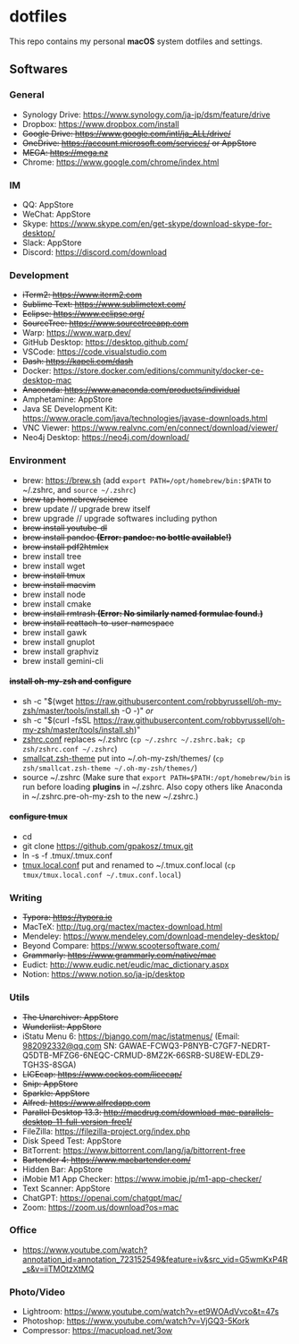 # dotfiles
This repo contains my personal **macOS** system dotfiles and settings. 
## Softwares
### General
* Synology Drive: https://www.synology.com/ja-jp/dsm/feature/drive
* Dropbox: https://www.dropbox.com/install
* ~~Google Drive: https://www.google.com/intl/ja_ALL/drive/~~
* ~~OneDrive: https://account.microsoft.com/services/ or AppStore~~
* ~~MEGA: https://mega.nz~~
* Chrome: https://www.google.com/chrome/index.html
### IM
* QQ: AppStore
* WeChat: AppStore
* Skype: https://www.skype.com/en/get-skype/download-skype-for-desktop/
* Slack: AppStore
* Discord: https://discord.com/download
### Development
* ~~iTerm2: https://www.iterm2.com~~
* ~~Sublime Text: https://www.sublimetext.com/~~
* ~~Eclipse: https://www.eclipse.org/~~
* ~~SourceTree: https://www.sourcetreeapp.com~~
* Warp: https://www.warp.dev/
* GitHub Desktop: https://desktop.github.com/
* VSCode: https://code.visualstudio.com
* ~~Dash: https://kapeli.com/dash~~
* Docker: https://store.docker.com/editions/community/docker-ce-desktop-mac
* ~~Anaconda: https://www.anaconda.com/products/individual~~
* Amphetamine: AppStore
* Java SE Development Kit: https://www.oracle.com/java/technologies/javase-downloads.html
* VNC Viewer: https://www.realvnc.com/en/connect/download/viewer/
* Neo4j Desktop: https://neo4j.com/download/
### Environment
* brew: https://brew.sh (add `export PATH=/opt/homebrew/bin:$PATH` to ~/.zshrc, and `source ~/.zshrc`)
* ~~brew tap homebrew/science~~
* brew update // upgrade brew itself
* brew upgrade // upgrade softwares including python
* ~~brew install youtube-dl~~
* ~~brew install pandoc **(Error: pandoc: no bottle available!)**~~
* ~~brew install pdf2htmlex~~
* brew install tree
* brew install wget
* ~~brew install tmux~~
* ~~brew install macvim~~
* brew install node
* brew install cmake
* ~~brew install rmtrash **(Error: No similarly named formulae found.)**~~
* ~~brew install reattach-to-user-namespace~~
* brew install gawk
* brew install gnuplot
* brew install graphviz
* brew install gemini-cli
#### ~~install oh-my-zsh and configure~~
* sh -c "$(wget https://raw.githubusercontent.com/robbyrussell/oh-my-zsh/master/tools/install.sh -O -)"
*or*
* sh -c "$(curl -fsSL https://raw.githubusercontent.com/robbyrussell/oh-my-zsh/master/tools/install.sh)"
* [zshrc.conf](https://github.com/smallcat9603/dotfiles/tree/master/zsh) replaces ~/.zshrc (`cp ~/.zshrc ~/.zshrc.bak; cp zsh/zshrc.conf ~/.zshrc`)
* [smallcat.zsh-theme](https://github.com/smallcat9603/dotfiles/tree/master/zsh) put into ~/.oh-my-zsh/themes/ (`cp zsh/smallcat.zsh-theme ~/.oh-my-zsh/themes/`)
* source ~/.zshrc (Make sure that `export PATH=$PATH:/opt/homebrew/bin` is run before loading **plugins** in ~/.zshrc. Also copy others like Anaconda in ~/.zshrc.pre-oh-my-zsh to the new ~/.zshrc.)
#### ~~configure tmux~~
* cd
* git clone https://github.com/gpakosz/.tmux.git
* ln -s -f .tmux/.tmux.conf
* [tmux.local.conf](https://github.com/smallcat9603/dotfiles/tree/master/tmux) put and renamed to ~/.tmux.conf.local (`cp tmux/tmux.local.conf ~/.tmux.conf.local`)
### Writing
* ~~Typora: https://typora.io~~
* MacTeX: http://tug.org/mactex/mactex-download.html
* Mendeley: https://www.mendeley.com/download-mendeley-desktop/
* Beyond Compare: https://www.scootersoftware.com/
* ~~Grammarly: https://www.grammarly.com/native/mac~~
* Eudict: http://www.eudic.net/eudic/mac_dictionary.aspx
* Notion: https://www.notion.so/ja-jp/desktop
### Utils
* ~~The Unarchiver: AppStore~~
* ~~Wunderlist: AppStore~~
* iStatu Menu 6: https://bjango.com/mac/istatmenus/
(Email: 982092332@qq.com SN: GAWAE-FCWQ3-P8NYB-C7GF7-NEDRT-Q5DTB-MFZG6-6NEQC-CRMUD-8MZ2K-66SRB-SU8EW-EDLZ9-TGH3S-8SGA)
* ~~LICEcap: https://www.cockos.com/licecap/~~
* ~~Snip: AppStore~~
* ~~Sparkle: AppStore~~
* ~~Alfred: https://www.alfredapp.com~~
* ~~Parallel Desktop 13.3: http://macdrug.com/download-mac-parallels-desktop-11-full-version-free1/~~
* FileZilla: https://filezilla-project.org/index.php
* Disk Speed Test: AppStore
* BitTorrent: https://www.bittorrent.com/lang/ja/bittorrent-free
* ~~Bartender 4: https://www.macbartender.com/~~
* Hidden Bar: AppStore
* iMobie M1 App Checker: https://www.imobie.jp/m1-app-checker/
* Text Scanner: AppStore
* ChatGPT: https://openai.com/chatgpt/mac/
* Zoom: https://zoom.us/download?os=mac
### Office
* https://www.youtube.com/watch?annotation_id=annotation_723152549&feature=iv&src_vid=G5wmKxP4R_s&v=iiTMOtzXtMQ
### Photo/Video
* Lightroom: https://www.youtube.com/watch?v=et9WOAdVvco&t=47s
* Photoshop: https://www.youtube.com/watch?v=VjGQ3-5Kork
* Compressor: https://macupload.net/3ow
